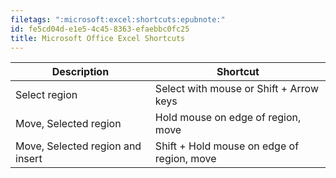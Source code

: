 ```yaml
---
filetags: ":microsoft:excel:shortcuts:epubnote:"
id: fe5cd04d-e1e5-4c45-8363-efaebbc0fc25
title: Microsoft Office Excel Shortcuts
---
```


| Description | Shortcut |
|----|----|
| Select region | Select with mouse or Shift + Arrow keys |
| Move, Selected region | Hold mouse on edge of region, move |
| Move, Selected region and insert | Shift + Hold mouse on edge of region, move |
